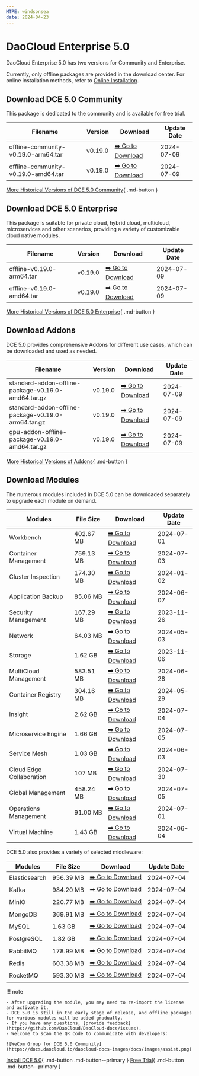 ```yaml
---
MTPE: windsonsea
date: 2024-04-23
---
```


# DaoCloud Enterprise 5.0

DaoCloud Enterprise 5.0 has two versions for Community and Enterprise.

Currently, only offline packages are provided in the download center. For online installation methods, refer to [Online Installation](../install/index.md).

## Download DCE 5.0 Community

This package is dedicated to the community and is available for free trial.

| Filename | Version | Download | Update Date |
| -------- | ------- | --------- | ----------- |
| offline-community-v0.19.0-arm64.tar | v0.19.0 | [:arrow_right: Go to Download](./free/dce5-installer-v0.19.0.md) | 2024-07-09 |
| offline-community-v0.19.0-amd64.tar | v0.19.0 | [:arrow_right: Go to Download](./free/dce5-installer-v0.19.0.md) | 2024-07-09 |

[More Historical Versions of DCE 5.0 Community](./free/dce5-installer-history.md){ .md-button } 

## Download DCE 5.0 Enterprise

This package is suitable for private cloud, hybrid cloud, multicloud, microservices and other scenarios, providing a variety of customizable cloud native modules.

| Filename | Version | Download | Update Date |
| -------- | ------- | -------- | ----------- |
| offline-v0.19.0-arm64.tar | v0.19.0 | [:arrow_right: Go to Download](./business/dce5-installer-v0.19.0.md) | 2024-07-09 |
| offline-v0.19.0-amd64.tar | v0.19.0 | [:arrow_right: Go to Download](./business/dce5-installer-v0.19.0.md) | 2024-07-09 |

[More Historical Versions of DCE 5.0 Enterprise](./business/dce5-installer-history.md){ .md-button } 

## Download Addons

DCE 5.0 provides comprehensive Addons for different use cases, which can be downloaded and used as needed.

| Filename | Version | Download | Update Date |
| -------- | ------- | -------- | ----------- |
| standard-addon-offline-package-v0.19.0-amd64.tar.gz | v0.19.0 | [:arrow_right: Go to Download](./addon/v0.19.0.md) | 2024-07-09 |
| standard-addon-offline-package-v0.19.0-arm64.tar.gz | v0.19.0 | [:arrow_right: Go to Download](./addon/v0.19.0.md) | 2024-07-09 |
| gpu-addon-offline-package-v0.19.0-amd64.tar.gz | v0.19.0 | [:arrow_right: Go to Download](./addon/v0.19.0.md) | 2024-07-09 |

[More Historical Versions of Addons](./addon/history.md){ .md-button } 

## Download Modules

The numerous modules included in DCE 5.0 can be downloaded separately to upgrade each module on demand.

| Modules | File Size | Download | Update Date |
| ------- | --------- | -------- | ----------- |
| Workbench | 402.67 MB | [:arrow_right: Go to Download](./modules/amamba.md) | 2024-07-01 |
| Container Management | 759.13 MB | [:arrow_right: Go to Download](./modules/kpanda.md) | 2024-07-03 |
| Cluster Inspection | 174.30 MB | [:arrow_right: Go to Download](./modules/kcollie.md) | 2024-01-02 |
| Application Backup | 85.06 MB | [:arrow_right: Go to Download](./modules/kcoral.md) | 2024-06-07 |
| Security Management | 167.29 MB | [:arrow_right: Go to Download](./modules/dowl.md) | 2023-11-26 |
| Network | 64.03 MB | [:arrow_right: Go to Download](./modules/spidernet.md) | 2024-05-03 |
| Storage | 1.62 GB | [:arrow_right: Go to Download](./modules/hwameistor.md)| 2023-11-06 |
| MultiCloud Management | 583.51 MB | [:arrow_right: Go to Download](./modules/kairship.md) | 2024-06-28 |
| Container Registry | 304.16 MB | [:arrow_right: Go to Download](./modules/kangaroo.md) | 2024-05-29 |
| Insight | 2.62 GB | [:arrow_right: Go to Download](./modules/insight.md) | 2024-07-04 |
| Microservice Engine | 1.66 GB | [:arrow_right: Go to Download](./modules/skoala.md) | 2024-07-05 |
| Service Mesh | 1.03 GB | [:arrow_right: Go to Download](./modules/mspider.md) | 2024-06-03 |
| Cloud Edge Collaboration | 107 MB | [:arrow_right: Go to Download](./modules/kant.md) | 2024-07-30 |
| Global Management | 458.24 MB | [:arrow_right: Go to Download](./modules/ghippo.md) | 2024-07-05 |
| Operations Management | 91.00 MB | [:arrow_right: Go to Download](./modules/gmagpie.md) | 2024-07-01 |
| Virtual Machine | 1.43 GB | [:arrow_right: Go to Download](./modules/virtnest.md) | 2024-06-04 |

DCE 5.0 also provides a variety of selected middleware:

| Modules | File Size | Download | Update Date |
| ------- | --------- | -------- | ------------|
| Elasticsearch |956.39 MB| [:arrow_right: Go to Download](./modules/middleware/elasticsearch.md) |2024-07-04|
| Kafka |984.20 MB| [:arrow_right: Go to Download](./modules/middleware/kafka.md) |2024-07-04|
| MinIO |220.77 MB| [:arrow_right: Go to Download](./modules/middleware/minio.md) |2024-07-04|
| MongoDB |369.91 MB| [:arrow_right: Go to Download](./modules/middleware/mongodb.md) |2024-07-04|
| MySQL |1.63 GB| [:arrow_right: Go to Download](./modules/middleware/mysql.md) |2024-07-04|
| PostgreSQL |1.82 GB| [:arrow_right: Go to Download](./modules/middleware/postgresql.md) |2024-07-04|
| RabbitMQ |178.99 MB| [:arrow_right: Go to Download](./modules/middleware/rabbitmq.md) |2024-07-04|
| Redis |603.38 MB| [:arrow_right: Go to Download](./modules/middleware/redis.md) |2024-07-04|
| RocketMQ |593.30 MB| [:arrow_right: Go to Download](./modules/middleware/rocketmq.md) |2024-07-04|

!!! note

    - After upgrading the module, you may need to re-import the license and activate it.
    - DCE 5.0 is still in the early stage of release, and offline packages for various modules will be added gradually.
    - If you have any questions, [provide feedback](https://github.com/DaoCloud/DaoCloud-docs/issues).
    - Welcome to scan the QR code to communicate with developers:

    ![WeCom Group for DCE 5.0 Community](https://docs.daocloud.io/daocloud-docs-images/docs/images/assist.png)

[Install DCE 5.0](../install/index.md){ .md-button .md-button--primary }
[Free Trial](../dce/license0.md){ .md-button .md-button--primary }
